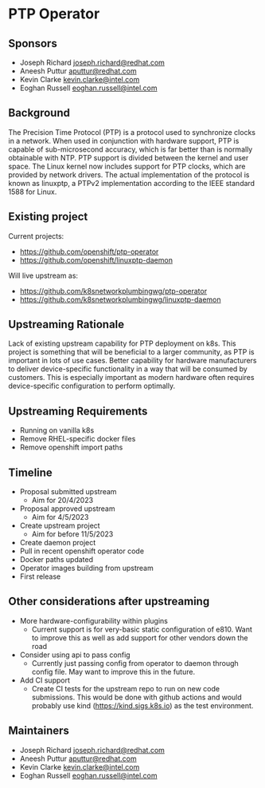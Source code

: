 # PTP Operator
## Sponsors
- Joseph Richard <joseph.richard@redhat.com>
- Aneesh Puttur <aputtur@redhat.com>
- Kevin Clarke <kevin.clarke@intel.com>
- Eoghan Russell <eoghan.russell@intel.com>
## Background
The Precision Time Protocol (PTP) is a protocol used to synchronize clocks in a network. When used in conjunction with hardware support, PTP is capable of sub-microsecond accuracy, which is far better than is normally obtainable with NTP. PTP support is divided between the kernel and user space. The Linux kernel now includes support for PTP clocks, which are provided by network drivers. The actual implementation of the protocol is known as linuxptp, a PTPv2 implementation according to the IEEE standard 1588 for Linux.
## Existing project
Current projects:
* https://github.com/openshift/ptp-operator
* https://github.com/openshift/linuxptp-daemon 

Will live upstream as:
* https://github.com/k8snetworkplumbingwg/ptp-operator
* https://github.com/k8snetworkplumbingwg/linuxptp-daemon
## Upstreaming Rationale
Lack of existing upstream capability for PTP deployment on k8s.  This project is something that will be beneficial to a larger community, as PTP is important in lots of use cases.
Better capability for hardware manufacturers to deliver device-specific functionality in a way that will be consumed by customers.  This is especially important as modern hardware often requires device-specific configuration to perform optimally.
## Upstreaming Requirements
* Running on vanilla k8s
* Remove RHEL-specific docker files
* Remove openshift import paths


## Timeline
* Proposal submitted upstream
	* Aim for 20/4/2023
* Proposal approved upstream
  * Aim for 4/5/2023
* Create upstream project
  * Aim for before 11/5/2023
* Create daemon project
* Pull in recent openshift operator code
* Docker paths updated
* Operator images building from upstream
* First release

## Other considerations after upstreaming
* More hardware-configurability within plugins
  * Current support is for very-basic static configuration of e810.  Want to improve this as well as add support for other vendors down the road
* Consider using api to pass config
  * Currently just passing config from operator to daemon through config file.  May want to improve this in the future.
* Add CI support
  * Create CI tests for the upstream repo to run on new code submissions. This would be done with github actions and would probably use kind (https://kind.sigs.k8s.io) as the test environment.



## Maintainers
* Joseph Richard <joseph.richard@redhat.com>
* Aneesh Puttur <aputtur@redhat.com>
* Kevin Clarke <kevin.clarke@intel.com>
* Eoghan Russell <eoghan.russell@intel.com>
